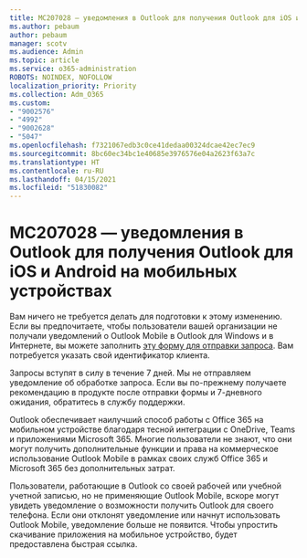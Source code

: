 ```yaml
---
title: MC207028 — уведомления в Outlook для получения Outlook для iOS и Android на мобильных устройствах
ms.author: pebaum
author: pebaum
manager: scotv
ms.audience: Admin
ms.topic: article
ms.service: o365-administration
ROBOTS: NOINDEX, NOFOLLOW
localization_priority: Priority
ms.collection: Adm_O365
ms.custom:
- "9002576"
- "4992"
- "9002628"
- "5047"
ms.openlocfilehash: f7321067edb3c0ce41dedaa00324dcae42ec7ec9
ms.sourcegitcommit: 8bc60ec34bc1e40685e3976576e04a2623f63a7c
ms.translationtype: HT
ms.contentlocale: ru-RU
ms.lasthandoff: 04/15/2021
ms.locfileid: "51830082"
---
```

# <a name="mc207028---notifications-in-outlook-to-obtain-outlook-for-ios-and-android-on-mobile-devices"></a>MC207028 — уведомления в Outlook для получения Outlook для iOS и Android на мобильных устройствах

Вам ничего не требуется делать для подготовки к этому изменению. Если вы предпочитаете, чтобы пользователи вашей организации не получали уведомлений о Outlook Mobile в Outlook для Windows и в Интернете, вы можете заполнить [эту форму для отправки запроса](https://aka.ms/MC207028). Вам потребуется указать свой идентификатор клиента. 

Запросы вступят в силу в течение 7 дней. Мы не отправляем уведомление об обработке запроса. Если вы по-прежнему получаете рекомендацию в продукте после отправки формы и 7-дневного ожидания, обратитесь в службу поддержки.

Outlook обеспечивает наилучший способ работы с Office 365 на мобильном устройстве благодаря тесной интеграции с OneDrive, Teams и приложениями Microsoft 365. Многие пользователи не знают, что они могут получить дополнительные функции и права на коммерческое использование Outlook Mobile в рамках своих служб Office 365 и Microsoft 365 без дополнительных затрат.

Пользователи, работающие в Outlook со своей рабочей или учебной учетной записью, но не применяющие Outlook Mobile, вскоре могут увидеть уведомление о возможности получить Outlook для своего телефона. Если они отклонят уведомление или начнут использовать Outlook Mobile, уведомление больше не появится. Чтобы упростить скачивание приложения на мобильное устройство, будет предоставлена быстрая ссылка.
